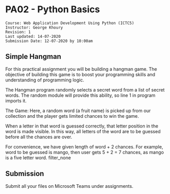 # PA02 - Python Basics

	Course: Web Application Development Using Python (ICTC5)
	Instructor: George Khoury
	Revision: 1
	Last updated: 14-07-2020
	Submission Date: 12-07-2020 by 10:00am

## Simple Hangman

For this practical assignment you will be building a hangman game. The objective of building this game is to boost your programming skills and understanding of programming logic.

The Hangman program randomly selects a secret word from a list of secret words. The random module will provide this ability, so line 1 in program imports it.

The Game: Here, a random word (a fruit name) is picked up from our collection and the player gets limited chances to win the game.

When a letter in that word is guessed correctly, that letter position in the word is made visible. In this way, all letters of the word are to be guessed before all the chances are over.

For convenience, we have given length of word + 2 chances. For example, word to be guessed is mango, then user gets 5 + 2 = 7 chances, as mango is a five letter word.
filter_none

## Submission

Submit all your files on Microsoft Teams under assignments.